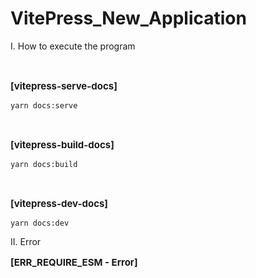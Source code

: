 # VitePress_New_Application

I. How to execute the program

<br>

<p style="font-size: 15px;"><strong>[vitepress-serve-docs]</strong></p>

```code
yarn docs:serve
```

<br>

<p style="font-size: 15px;"><strong>[vitepress-build-docs]</strong></p>

```code
yarn docs:build
```

<br>

<p style="font-size: 15px;"><strong>[vitepress-dev-docs]</strong></p>

```code
yarn docs:dev
```


II. Error 

<p style="font-size: 15px;"><strong>[ERR_REQUIRE_ESM - Error]</strong></p>

```code

```
